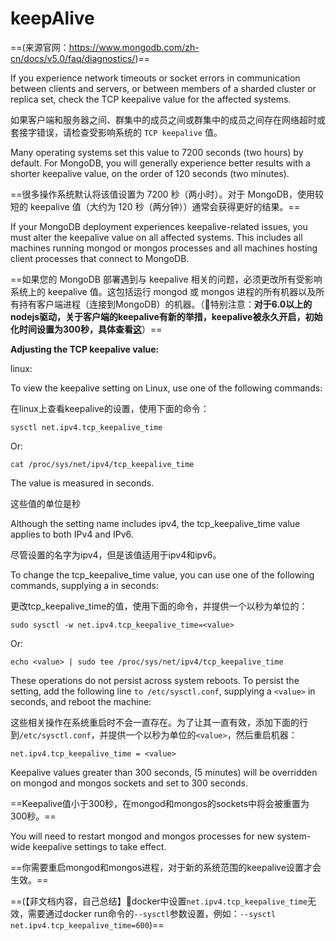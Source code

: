 # keepAlive

==(来源官网：<https://www.mongodb.com/zh-cn/docs/v5.0/faq/diagnostics/>)==

If you experience network timeouts or socket errors in communication between clients and servers, or between members of a sharded cluster or replica set, check the TCP keepalive value for the affected systems.

如果客户端和服务器之间、群集中的成员之间或群集中的成员之间存在网络超时或套接字错误，请检查受影响系统的 `TCP keepalive` 值。

Many operating systems set this value to 7200 seconds (two hours) by default. For MongoDB, you will generally experience better results with a shorter keepalive value, on the order of 120 seconds (two minutes).

==很多操作系统默认将该值设置为 7200 秒（两小时）。对于 MongoDB，使用较短的 keepalive 值（大约为 120 秒（两分钟））通常会获得更好的结果。==

If your MongoDB deployment experiences keepalive-related issues, you must alter the keepalive value on all affected systems. This includes all machines running mongod or mongos processes and all machines hosting client processes that connect to MongoDB.

==如果您的 MongoDB 部署遇到与 keepalive 相关的问题，必须更改所有受影响系统上的 keepalive 值。这包括运行 mongod 或 mongos 进程的所有机器以及所有持有客户端进程（连接到MongoDB）的机器。（:pill:特别注意：**对于6.0以上的nodejs驱动，关于客户端的keepalive有新的举措，keepalive被永久开启，初始化时间设置为300秒，具体查看[这](./nodejs客户端keepAlive.md)**）==

**Adjusting the TCP keepalive value:**

linux:

To view the keepalive setting on Linux, use one of the following commands:

在linux上查看keepalive的设置，使用下面的命令：

```shell
sysctl net.ipv4.tcp_keepalive_time
```

Or:

```shell
cat /proc/sys/net/ipv4/tcp_keepalive_time
```

The value is measured in seconds.

这些值的单位是秒

Although the setting name includes ipv4, the tcp_keepalive_time value applies to both IPv4 and IPv6.

尽管设置的名字为ipv4，但是该值适用于ipv4和ipv6。

To change the tcp_keepalive_time value, you can use one of the following commands, supplying a <value> in seconds:

更改tcp_keepalive_time的值，使用下面的命令，并提供一个以秒为单位的<value>：

```shell
sudo sysctl -w net.ipv4.tcp_keepalive_time=<value>
```

Or:

```shell
echo <value> | sudo tee /proc/sys/net/ipv4/tcp_keepalive_time
```

These operations do not persist across system reboots. To persist the setting, add the following line `to /etc/sysctl.conf`, supplying a `<value>` in seconds, and reboot the machine:

这些相关操作在系统重启时不会一直存在。为了让其一直有效，添加下面的行到`/etc/sysctl.conf`，并提供一个以秒为单位的`<value>`，然后重启机器：

```shell
net.ipv4.tcp_keepalive_time = <value>
```

Keepalive values greater than 300 seconds, (5 minutes) will be overridden on mongod and mongos sockets and set to 300 seconds.

==Keepalive值小于300秒，在mongod和mongos的sockets中将会被重置为300秒。==

You will need to restart mongod and mongos processes for new system-wide keepalive settings to take effect.

==你需要重启mongod和mongos进程，对于新的系统范围的keepalive设置才会生效。==

==(【非文档内容，自己总结】:pill:docker中设置`net.ipv4.tcp_keepalive_time`无效，需要通过docker run命令的`--sysctl`参数设置，例如：`--sysctl net.ipv4.tcp_keepalive_time=600`)==
